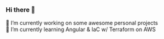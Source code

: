 ### Hi there 👋

🔭 I’m currently working on some awesome personal projects  
🌱 I’m currently learning Angular & IaC w/ Terraform on AWS
